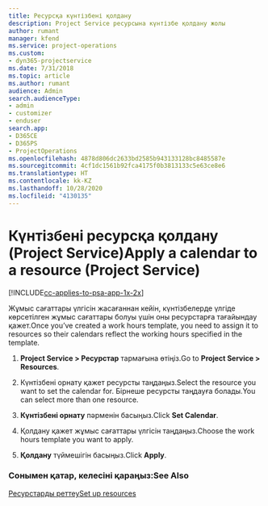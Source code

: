 ```yaml
---
title: Ресурсқа күнтізбені қолдану
description: Project Service ресурсына күнтізбе қолдану жолы
author: rumant
manager: kfend
ms.service: project-operations
ms.custom:
- dyn365-projectservice
ms.date: 7/31/2018
ms.topic: article
ms.author: rumant
audience: Admin
search.audienceType:
- admin
- customizer
- enduser
search.app:
- D365CE
- D365PS
- ProjectOperations
ms.openlocfilehash: 4878d806dc2633bd2585b943133128bc8485587e
ms.sourcegitcommit: 4cf1dc1561b92fca4175f0b3813133c5e63ce8e6
ms.translationtype: HT
ms.contentlocale: kk-KZ
ms.lasthandoff: 10/28/2020
ms.locfileid: "4130135"
---
```

# <a name="apply-a-calendar-to-a-resource-project-service"></a><span data-ttu-id="6568f-103">Күнтізбені ресурсқа қолдану (Project Service)</span><span class="sxs-lookup"><span data-stu-id="6568f-103">Apply a calendar to a resource (Project Service)</span></span>

[!INCLUDE[cc-applies-to-psa-app-1x-2x](../includes/cc-applies-to-psa-app-1x-2x.md)]

<span data-ttu-id="6568f-104">Жұмыс сағаттары үлгісін жасағаннан кейін, күнтізбелерде үлгіде көрсетілген жұмыс сағаттары болуы үшін оны ресурстарға тағайындау қажет.</span><span class="sxs-lookup"><span data-stu-id="6568f-104">Once you’ve created a work hours template, you need to assign it to resources so their calendars reflect the working hours specified in the template.</span></span>  
  
1.  <span data-ttu-id="6568f-105">**Project Service > Ресурстар** тармағына өтіңіз.</span><span class="sxs-lookup"><span data-stu-id="6568f-105">Go to **Project Service > Resources**.</span></span>  
  
2.  <span data-ttu-id="6568f-106">Күнтізбені орнату қажет ресурсты таңдаңыз.</span><span class="sxs-lookup"><span data-stu-id="6568f-106">Select the resource you want to set the calendar for.</span></span> <span data-ttu-id="6568f-107">Бірнеше ресурсты таңдауға болады.</span><span class="sxs-lookup"><span data-stu-id="6568f-107">You can select more than one resource.</span></span>  
  
3.  <span data-ttu-id="6568f-108">**Күнтізбені орнату** пәрменін басыңыз.</span><span class="sxs-lookup"><span data-stu-id="6568f-108">Click **Set Calendar**.</span></span>  
  
4.  <span data-ttu-id="6568f-109">Қолдану қажет жұмыс сағаттары үлгісін таңдаңыз.</span><span class="sxs-lookup"><span data-stu-id="6568f-109">Choose the work hours template you want to apply.</span></span>  
  
5.  <span data-ttu-id="6568f-110">**Қолдану** түймешігін басыңыз.</span><span class="sxs-lookup"><span data-stu-id="6568f-110">Click **Apply**.</span></span>  
  
### <a name="see-also"></a><span data-ttu-id="6568f-111">Сонымен қатар, келесіні қараңыз:</span><span class="sxs-lookup"><span data-stu-id="6568f-111">See Also</span></span>  
 [<span data-ttu-id="6568f-112">Ресурстарды реттеу</span><span class="sxs-lookup"><span data-stu-id="6568f-112">Set up resources</span></span>](../psa/set-up-resources.md)
